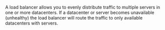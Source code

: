 A load balancer allows you to evenly distribute traffic to multiple servers in one or more datacenters. If a datacenter or server becomes unavailable (unhealthy) the load balancer will route the traffic to only available datacenters with servers.